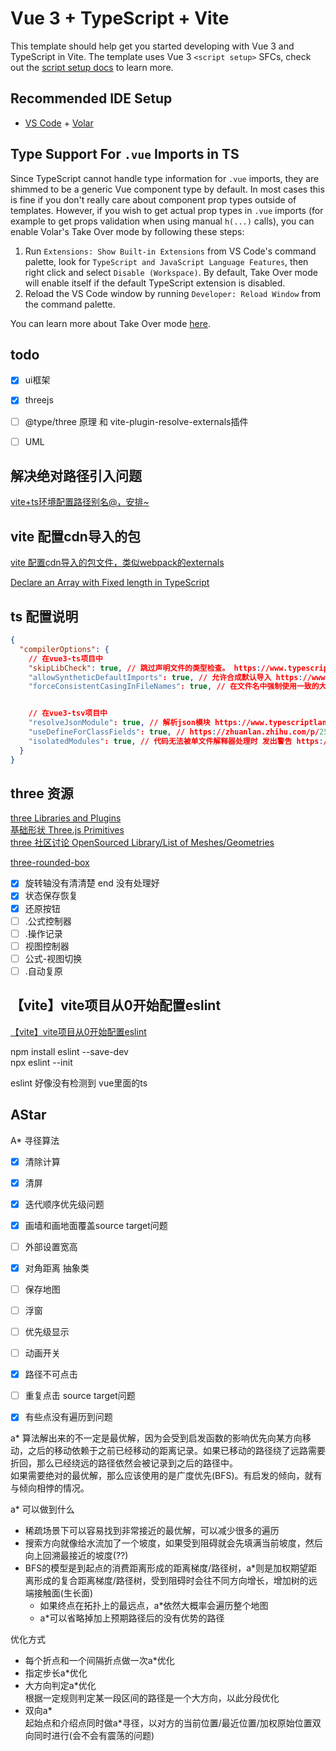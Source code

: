 # Vue 3 + TypeScript + Vite

This template should help get you started developing with Vue 3 and TypeScript in Vite. The template uses Vue 3 `<script setup>` SFCs, check out the [script setup docs](https://v3.vuejs.org/api/sfc-script-setup.html#sfc-script-setup) to learn more.

## Recommended IDE Setup

- [VS Code](https://code.visualstudio.com/) + [Volar](https://marketplace.visualstudio.com/items?itemName=Vue.volar)

## Type Support For `.vue` Imports in TS

Since TypeScript cannot handle type information for `.vue` imports, they are shimmed to be a generic Vue component type by default. In most cases this is fine if you don't really care about component prop types outside of templates. However, if you wish to get actual prop types in `.vue` imports (for example to get props validation when using manual `h(...)` calls), you can enable Volar's Take Over mode by following these steps:

1. Run `Extensions: Show Built-in Extensions` from VS Code's command palette, look for `TypeScript and JavaScript Language Features`, then right click and select `Disable (Workspace)`. By default, Take Over mode will enable itself if the default TypeScript extension is disabled.
2. Reload the VS Code window by running `Developer: Reload Window` from the command palette.

You can learn more about Take Over mode [here](https://github.com/johnsoncodehk/volar/discussions/471).


## todo
- [x] ui框架
- [x] threejs
- [ ] @type/three 原理 和 vite-plugin-resolve-externals插件
- [ ] UML


## 解决绝对路径引入问题

[vite+ts环境配置路径别名@，安排~](https://zhuanlan.zhihu.com/p/491943690)

## vite 配置cdn导入的包

[vite 配置cdn导入的包文件，类似webpack的externals](https://blog.csdn.net/Cynthia_Yue27/article/details/123577202)


[Declare an Array with Fixed length in TypeScript](https://bobbyhadz.com/blog/typescript-array-with-fixed-length)


## ts 配置说明

```json
{
  "compilerOptions": {
    // 在vue3-ts项目中
    "skipLibCheck": true, // 跳过声明文件的类型检查。 https://www.typescriptlang.org/tsconfig/#skipLibCheck
    "allowSyntheticDefaultImports": true, // 允许合成默认导入 https://www.typescriptlang.org/tsconfig#allowSyntheticDefaultImports
    "forceConsistentCasingInFileNames": true, // 在文件名中强制使用一致的大小写 https://www.typescriptlang.org/tsconfig#forceConsistentCasingInFileNames


    // 在vue3-tsv项目中
    "resolveJsonModule": true, // 解析json模块 https://www.typescriptlang.org/tsconfig/#resolveJsonModule
    "useDefineForClassFields": true, // https://zhuanlan.zhihu.com/p/258906525
    "isolatedModules": true, // 代码无法被单文件解释器处理时 发出警告 https://www.typescriptlang.org/tsconfig/#isolatedModules
  }
}

```

## three 资源

[three Libraries and Plugins](https://threejs.org/docs/#manual/en/introduction/Libraries-and-Plugins)  
[基础形状 Three.js Primitives](https://r105.threejsfundamentals.org/threejs/lessons/threejs-primitives.html)  
[three 社区讨论 OpenSourced Library/List of Meshes/Geometries](https://discourse.threejs.org/t/opensourced-library-list-of-meshes-geometries/38674)  

[three-rounded-box](https://www.npmjs.com/package/three-rounded-box)


- [x] 旋转轴没有清清楚 end 没有处理好
- [x] 状态保存恢复
- [x] 还原按钮
- [ ] .公式控制器
- [ ] .操作记录
- [ ] 视图控制器
- [ ] 公式-视图切换
- [ ] .自动复原

## 【vite】vite项目从0开始配置eslint
[【vite】vite项目从0开始配置eslint](https://blog.csdn.net/qq_42345108/article/details/124386056)

npm install eslint --save-dev  
npx eslint --init  

eslint 好像没有检测到 vue里面的ts


## AStar

A* 寻径算法
- [x] 清除计算
- [x] 清屏
- [x] 迭代顺序优先级问题
- [x] 画墙和画地面覆盖source target问题
- [ ] 外部设置宽高
- [x] 对角距离 抽象类
- [ ] 保存地图
- [ ] 浮窗
- [ ] 优先级显示
- [ ] 动画开关
- [x] 路径不可点击
- [ ] 重复点击 source target问题
- [x] 有些点没有遍历到问题


a* 算法解出来的不一定是最优解，因为会受到启发函数的影响优先向某方向移动，之后的移动依赖于之前已经移动的距离记录。如果已移动的路径绕了远路需要折回，那么已经绕远的路径依然会被记录到之后的路径中。  
如果需要绝对的最优解，那么应该使用的是广度优先(BFS)。有启发的倾向，就有与倾向相悖的情况。

a* 可以做到什么
- 稀疏场景下可以容易找到非常接近的最优解，可以减少很多的遍历
- 搜索方向就像给水流加了一个坡度，如果受到阻碍就会先填满当前坡度，然后向上回溯最接近的坡度(??)
- BFS的模型是到起点的消费距离形成的距离梯度/路径树，a*则是加权期望距离形成的复合距离梯度/路径树，受到阻碍时会往不同方向增长，增加树的远端接触面(生长面)  
    - 如果终点在拓扑上的最远点，a*依然大概率会遍历整个地图
    - a*可以省略掉加上预期路径后的没有优势的路径


优化方式
- 每个折点和一个间隔折点做一次a*优化
- 指定步长a*优化
- 大方向判定a*优化  
    根据一定规则判定某一段区间的路径是一个大方向，以此分段优化
- 双向a*  
    起始点和介绍点同时做a*寻径，以对方的当前位置/最近位置/加权原始位置双向同时进行(会不会有震荡的问题)
